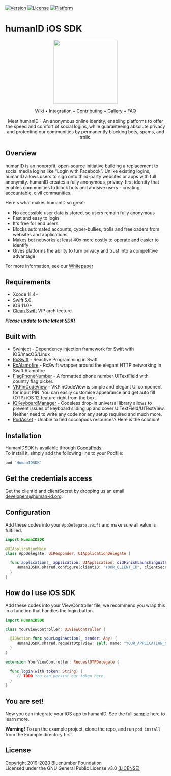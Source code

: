 [![Version](https://img.shields.io/cocoapods/v/HumanIDSDK.svg?style=flat)](https://cocoapods.org/pods/HumanIDSDK)
[![License](https://img.shields.io/cocoapods/l/HumanIDSDK.svg?style=flat)](https://cocoapods.org/pods/HumanIDSDK)
[![Platform](https://img.shields.io/cocoapods/p/HumanIDSDK.svg?style=flat)](https://cocoapods.org/pods/HumanIDSDK)

# humanID iOS SDK

<p align="center">
<img src="https://user-images.githubusercontent.com/2031493/80385493-4f1b8480-88d0-11ea-8110-ab62c747a997.png" width="200" height="200">

<p align="center">
<a href="https://github.com/bluenumberfoundation/humanid-ios-sdk/wiki">Wiki</a> • 
<a href="https://github.com/bluenumberfoundation/humanid-ios-sdk/wiki/integration">Integration</a> • 
<a href="https://github.com/bluenumberfoundation/humanid-ios-sdk/wiki/contributing">Contributing</a> • 
<a href="https://github.com/bluenumberfoundation/humanid-ios-sdk/wiki/gallery">Gallery</a> • 
<a href="https://github.com/bluenumberfoundation/humanid-ios-sdk/wiki/faq">FAQ</a>

<p align="center">
Meet humanID - An anonymous online identity, enabling platforms to offer the speed and comfort of social logins, while guaranteeing absolute privacy and protecting our communities by permanently blocking bots, spams, and trolls.
</p>

## Overview

humanID is an nonprofit, open-source initiative building a replacement to social media logins like “Login with Facebook”. Unlike existing logins, humanID allows users to sign onto third-party websites or apps with full anonymity. humanID creates a fully anonymous, privacy-first identity that enables communities to block bots and abusive users - creating accountable, civil communities.

Here's what makes humanID so great:

<ul>
	<li>No accessible user data is stored, so users remain fully anonymous</li>
	<li>Fast and easy to login</li>
	<li>It's free for end users</li>
	<li>Blocks automated accounts, cyber-bullies, trolls and freeloaders from websites and applications</li>
	<li>Makes bot networks at least 40x more costly to operate and easier to identify</li>
	<li>Gives platforms the ability to turn privacy and trust into a competitive advantage</li>
</ul>

For more information, see our <a href="https://github.com/bluenumberfoundation/humanid-documentation/blob/master/humanIDWhitePaper.pdf">Whitepaper</a>

## Requirements

* Xcode 11.4+
* Swift 5.0
* iOS 11.0+
* [Clean Swift](https://clean-swift.com) VIP architecture

***Please update to the latest SDK!***

## Built with

* [Swinject](https://github.com/Swinject/Swinject) - Dependency injection framework for Swift with iOS/macOS/Linux
* [RxSwift](https://github.com/ReactiveX/RxSwift) - Reactive Programming in Swift
* [RxAlamofire](https://github.com/RxSwiftCommunity/RxAlamofire) - RxSwift wrapper around the elegant HTTP networking in Swift Alamofire
* [FlagPhoneNumber](https://github.com/chronotruck/FlagPhoneNumber) - A formatted phone number UITextField with country flag picker.
* [VKPinCodeView](https://github.com/Sunspension/VKPinCodeView) - VKPinCodeView is simple and elegant UI component for input PIN. You can easily customise appearance and get auto fill (OTP) iOS 12 feature right from the box.
* [IQKeyboardManager](https://github.com/hackiftekhar/IQKeyboardManager) - Codeless drop-in universal library allows to prevent issues of keyboard sliding up and cover UITextField/UITextView. Neither need to write any code nor any setup required and much more.
* [PodAsset](https://github.com/haifengkao/PodAsset) - Unable to find cocoapods resources? Here is the solution!

## Installation

HumanIDSDK is available through [CocoaPods](https://cocoapods.org).\
To install it, simply add the following line to your Podfile:

```ruby
pod 'HumanIDSDK'
```

## Get the credentials access

Get the clientId and clientSecret by dropping us an email [developers@human-id.org](mailto:developers@human-id.org).

## Configuration

Add these codes into your `AppDelegate.swift` and make sure all value is fulfilled.

```swift
import HumanIDSDK

@UIApplicationMain
class AppDelegate: UIResponder, UIApplicationDelegate {

  func application(_ application: UIApplication, didFinishLaunchingWithOptions launchOptions: [UIApplication.LaunchOptionsKey: Any]?) -> Bool {
     HumanIDSDK.shared.configure(clientID: "YOUR_CLIENT_ID", clientSecret: "YOUR_CLIENT_SECRET")
  }
}
```

## How do I use iOS SDK

Add these codes into your ViewController file, we recommend you wrap this in a function that handles the login button.

```swift
import HumanIDSDK

class YourViewController: UIViewController {

  @IBAction func yourLoginAction(_ sender: Any) {
     HumanIDSDK.shared.requestOtp(view: self, name: "YOUR_APPLICATION_NAME", image: "YOUR_APPLICATION_LOGO")
  }
}

extension YourViewController: RequestOTPDelegate {

  func login(with token: String) {
     // TODO You can persist our token here.
  }
}
```

## You are set!

Now you can integrate your iOS app to humanID. See the full [sample](https://github.com/bluenumberfoundation/humanid-ios-sdk/tree/master/Example) here to learn more.

**Warning!**
To run the example project, clone the repo, and run `pod install` from the Example directory first.

## License

Copyright 2019-2020 Bluenumber Foundation\
Licensed under the GNU General Public License v3.0 [(LICENSE)](https://github.com/bluenumberfoundation/humanid-ios-sdk/blob/master/LICENSE)

